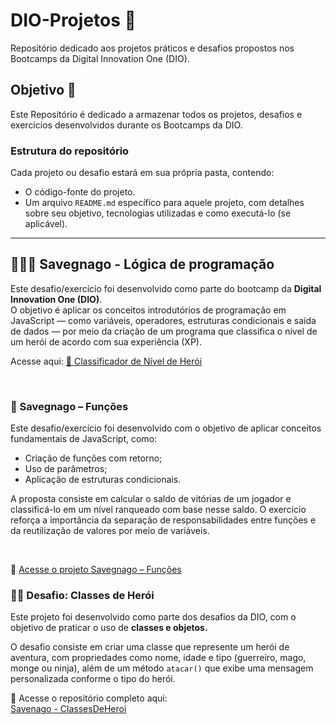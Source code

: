 # DIO-Projetos 📘
Repositório dedicado aos projetos práticos e desafios propostos nos Bootcamps da Digital Innovation One (DIO).

## Objetivo 🎯

Este Repositório é dedicado a armazenar todos os projetos, desafios e exercícios desenvolvidos durante os Bootcamps da DIO. 

### Estrutura do repositório 

Cada projeto ou desafio estará em sua própria pasta, contendo:
* O código-fonte do projeto.
* Um arquivo  `README.md` específico para aquele projeto, com detalhes sobre seu objetivo, tecnologias utilizadas e como executá-lo (se aplicável).
---

## 👩🏻‍💻 Savegnago - Lógica de programação

Este desafio/exercício foi desenvolvido como parte do bootcamp da **Digital Innovation One (DIO)**.  
O objetivo é aplicar os conceitos introdutórios de programação em JavaScript — como variáveis, operadores, estruturas condicionais e saída de dados — por meio da criação de um programa que classifica o nível de um herói de acordo com sua experiência (XP).

Acesse aqui: [🦸 Classificador de Nível de Herói](https://github.com/Raylunaris/DIO-Projetos/tree/main/Savegnago%20-%20L%C3%B3gica%20de%20Programa%C3%A7%C3%A3o/Classificador%20de%20n%C3%ADvel%20H%C3%A9roi)  

<br> 

### 🧠 Savegnago – Funções

Este desafio/exercício foi desenvolvido com o objetivo de aplicar conceitos fundamentais de JavaScript, como:

* Criação de funções com retorno;
* Uso de parâmetros;
* Aplicação de estruturas condicionais.

A proposta consiste em calcular o saldo de vitórias de um jogador e classificá-lo em um nível ranqueado com base nesse saldo. O exercício reforça a importância da separação de responsabilidades entre funções e da reutilização de valores por meio de variáveis.

<br>

🔗 [Acesse o projeto Savegnago – Funções](https://github.com/ItsRAYKA/DIO-Projetos/tree/main/Savegnago%20-%20Fun%C3%A7%C3%B5es)

### 🧙‍♂️ Desafio: Classes de Herói

Este projeto foi desenvolvido como parte dos desafios da DIO, com o objetivo de praticar o uso de **classes e objetos.**

O desafio consiste em criar uma classe que represente um herói de aventura, com propriedades como nome, idade e tipo (guerreiro, mago, monge ou ninja), além de um método `atacar()` que exibe uma mensagem personalizada conforme o tipo do herói.

🔗 Acesse o repositório completo aqui:  
[Savenago - ClassesDeHeroi](https://github.com/ItsRAYKA/DIO-Projetos/tree/main/Savenago%20-%20ClassesDeHeroi)

 
